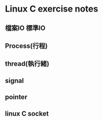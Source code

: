 # Linux C exercise notes

## 檔案IO 標準IO

## Process(行程)

## thread(執行緒)

## signal

## pointer

## linux C socket
